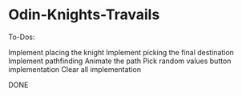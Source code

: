 # Odin-Knights-Travails

To-Dos:

Implement placing the knight
Implement picking the final destination
Implement pathfinding
Animate the path
Pick random values button implementation
Clear all implementation

DONE